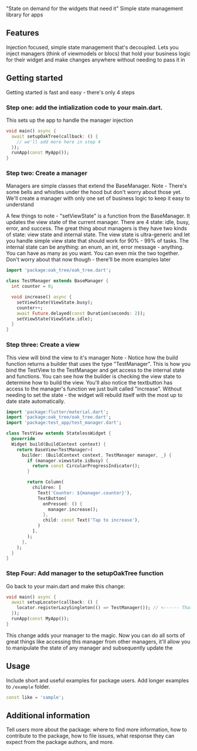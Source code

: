 <!-- 
This README describes the package. If you publish this package to pub.dev,
this README's contents appear on the landing page for your package.

For information about how to write a good package README, see the guide for
[writing package pages](https://dart.dev/guides/libraries/writing-package-pages). 

For general information about developing packages, see the Dart guide for
[creating packages](https://dart.dev/guides/libraries/create-library-packages)
and the Flutter guide for
[developing packages and plugins](https://flutter.dev/developing-packages). 
-->

"State on demand for the widgets that need it"
Simple state management library for apps

## Features
Injection focused, simple state management that's decoupled.
Lets you inject managers (think of viewmodels or blocs) that hold your business logic for their widget and make changes anywhere without needing to pass it in

## Getting started
Getting started is fast and easy - there's only 4 steps

### Step one: add the intialization code to your main.dart.
This sets up the app to handle the manager injection

```dart
void main() async {
  await setupOakTree(callback: () {
    // we'll add more here in step 4
  });
  runApp(const MyApp());
}
```

### Step two: Create a manager
Managers are simple classes that extend the BaseManager. 
Note - There's some bells and whistles under the hood but don't worry about those yet.
We'll create a manager with only one set of business logic to keep it easy to understand

A few things to note - "setViewState" is a function from the BaseManager. It updates the view state of the current manager. There are 4 state: idle, busy, error, and success.
The great thing about managers is they have two kinds of state: view state and internal state.
The view state is ultra-generic and let you handle simple view state that should work for 90% - 99% of tasks. The internal state can be anything: an enum, an int, error message - anything. You can have as many as you want. You can even mix the two together. Don't worry about that now though - there'll be more examples later

```dart
import 'package:oak_tree/oak_tree.dart';

class TestManager extends BaseManager {
  int counter = 0;

  void increase() async {
    setViewState(ViewState.busy);
    counter++;
    await Future.delayed(const Duration(seconds: 2));
    setViewState(ViewState.idle);
  }
}
```


### Step three: Create a view 
This view will bind the view to it's manager
Note - Notice how the build function returns a builder that uses the type "TestManager". This is how you bind the TestView to the TestManager and get access to the internal state and functions.
You can see how the builder is checking the view state to determine how to build the view. 
You'll also notice the textbutton has access to the manager's function we just built called "increase". Without needing to set the state - the widget will rebuild itself with the most up to date state automatically.

```dart
import 'package:flutter/material.dart';
import 'package:oak_tree/oak_tree.dart';
import 'package:test_app/test_manager.dart';

class TestView extends StatelessWidget {
  @override
  Widget build(BuildContext context) {
    return BaseView<TestManager>(
      builder: (BuildContext context, TestManager manager, _) {
        if (manager.viewstate.isBusy) {
          return const CircularProgressIndicator();
        }

        return Column(
          children: [
            Text('Counter: ${manager.counter}'),
            TextButton(
              onPressed: () {
                manager.increase();
              },
              child: const Text('Tap to increase'),
            )
          ],
        );
      },
    );
  }
}

```

### Step Four: Add manager to the setupOakTree function
Go back to your main.dart and make this change:
```dart
void main() async {
  await setupLocator(callback: () {
    locator.registerLazySingleton(() => TestManager()); // <------ That's the change
  });
  runApp(const MyApp());
}
```

This change adds your manager to the magic. Now you can do all sorts of great things like accessing this manager from other managers, it'll allow you to manipulate the state of any manager and subsequently update the


## Usage

 Include short and useful examples for package users. Add longer examples
to `/example` folder. 

```dart
const like = 'sample';
```

## Additional information

 Tell users more about the package: where to find more information, how to 
contribute to the package, how to file issues, what response they can expect 
from the package authors, and more.

